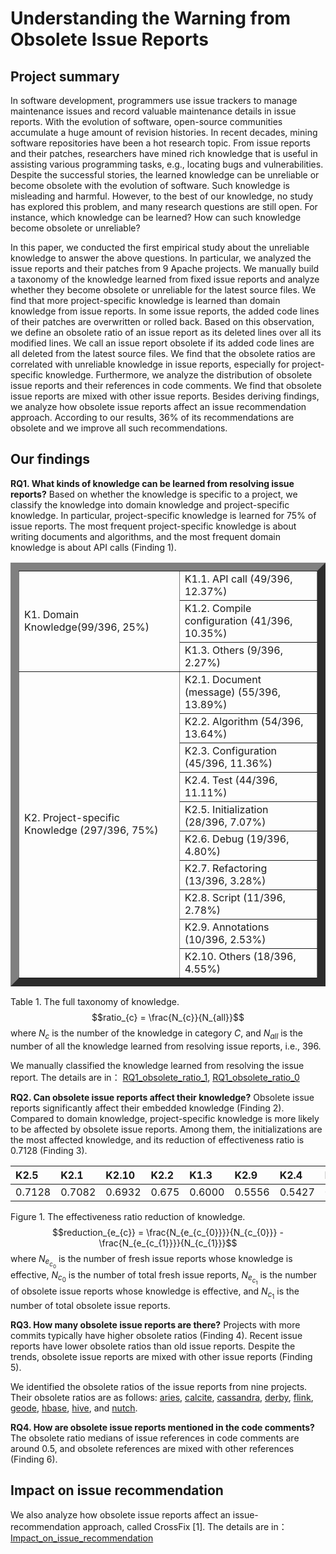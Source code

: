 # Understanding the Warning from Obsolete Issue Reports

## Project summary

In software development, programmers use issue trackers to manage maintenance issues and record valuable maintenance details in issue reports. With the evolution of software, open-source communities accumulate a huge amount of revision histories. In recent decades, mining software repositories have been a hot research topic. From issue reports and their patches, researchers have mined rich knowledge that is useful in assisting various programming tasks, e.g., locating bugs and vulnerabilities. Despite the successful stories, the learned knowledge can be unreliable or become obsolete with the evolution of software. Such knowledge is misleading and harmful. However, to the best of our knowledge, no study has explored this problem, and many research questions are still open. For instance, which knowledge can be learned? How can such knowledge become obsolete or unreliable?

In this paper, we conducted the first empirical study about the unreliable knowledge to answer the above questions. In particular, we analyzed the issue reports and their patches from 9 Apache projects. We manually build a taxonomy of the knowledge learned from fixed issue reports and analyze whether they become obsolete or unreliable for the latest source files. We find that more project-specific knowledge is learned than domain knowledge from issue reports. In some issue reports, the added code lines of their patches are overwritten or rolled back. Based on this observation, we define an obsolete ratio of an issue report as its deleted lines over all its modified lines. We call an issue report obsolete if its added code lines are all deleted from the latest source files. We find that the obsolete ratios are correlated with unreliable knowledge in issue reports, especially for project-specific knowledge. Furthermore, we analyze the distribution of obsolete issue reports and their references in code comments. We find that obsolete issue reports are mixed with other issue reports. Besides deriving findings, we analyze how obsolete issue reports affect an issue recommendation approach. According to our results, 36% of its recommendations are obsolete and we improve all such recommendations.

## Our findings
**RQ1. What kinds of knowledge can be learned from resolving issue reports?**
Based on whether the knowledge is specific to a project, we classify the knowledge into domain knowledge and project-specific knowledge. In particular, project-specific knowledge is learned for 75% of issue reports. The most frequent project-specific knowledge is about writing documents and algorithms, and the most frequent domain knowledge is about API calls (Finding 1).

<table border="13" >
	<tr >
		<td rowspan="3">K1. Domain Knowledge(99/396, 25%)</td>
		<td>K1.1. API call (49/396, 12.37%)</td>
	</tr>
	<tr >
		<td>K1.2. Compile configuration (41/396, 10.35%)</td>
	</tr>
  <tr >
		<td>K1.3. Others (9/396, 2.27%)</td>
	</tr>
  	<tr >
		<td rowspan="10">K2. Project-specific Knowledge (297/396, 75%)</td>
		<td>K2.1. Document (message) (55/396, 13.89%)</td>
	</tr>
	<tr >
		<td>K2.2. Algorithm (54/396, 13.64%)</td>
	</tr>
  <tr >
		<td>K2.3. Configuration (45/396, 11.36%)</td>
	</tr>
  <tr >
		<td>K2.4. Test (44/396, 11.11%)</td>
	</tr>
  <tr >
		<td>K2.5. Initialization (28/396, 7.07%)</td>
	</tr>
  <tr >
		<td>K2.6. Debug (19/396, 4.80%)</td>
	</tr>
  <tr >
		<td>K2.7. Refactoring (13/396, 3.28%)</td>
	</tr>
  <tr >
		<td>K2.8. Script (11/396, 2.78%)</td>
	</tr>
  <tr >
		<td>K2.9. Annotations (10/396, 2.53%)</td>
	</tr>
  <tr >
		<td>K2.10. Others (18/396, 4.55%)</td>
	</tr>
</table>

Table 1. The full taxonomy of knowledge. $$ratio_{c} = \frac{N_{c}}{N_{all}}$$ where $N_{c}$ is the number of the knowledge in category $C$, and $N_{all}$ is the number of all the knowledge learned from resolving issue reports, i.e., 396.


We manually classified the knowledge learned from resolving the issue report. The details are in：
[RQ1_obsolete_ratio_1](https://github.com/gongsiyi/obsolete_issue_reports/blob/main/RQ1_obsolete_ratio_1.md), [RQ1_obsolete_ratio_0](https://github.com/gongsiyi/obsolete_issue_reports/blob/main/RQ1_obsolete_ratio_0.md)

**RQ2. Can obsolete issue reports affect their knowledge?**
Obsolete issue reports significantly affect their embedded knowledge (Finding 2). Compared to domain knowledge, project-specific knowledge is more likely to be affected by obsolete issue reports. Among them, the initializations are the most affected knowledge, and its reduction of effectiveness ratio is 0.7128 (Finding 3).

|K2.5|K2.1|K2.10|K2.2|K1.3|K2.9|K2.4|K2.3|K2.8|K1.2|K2.6|K1.1 |K2.7|
| :------------- | :------------- | :-------------|:------------- | :------------- | :------------- |:------------- | :------------- | :------------- |:------------- | :------------- | :------------- |:-------------|
|0.7128|0.7082|0.6932|0.675|0.6000|0.5556|0.5427|0.5000|0.4545|0.4187|0.3462|0.1923|0.1667|

Figure 1. The effectiveness ratio reduction of knowledge. $$reduction_{e_{c}} = \frac{N_{e_{c_{0}}}}{N_{c_{0}}} - \frac{N_{e_{c_{1}}}}{N_{c_{1}}}$$ where $N_{e_{c_{0}}}$ is the number of fresh issue reports whose knowledge is effective, $N_{c_{0}}$ is the number of total fresh issue reports, $N_{e_{c_{1}}}$ is the number of obsolete issue reports whose knowledge is effective, and $N_{c_{1}}$ is the number of total obsolete issue reports.

**RQ3. How many obsolete issue reports are there?**
Projects with more commits typically have higher obsolete ratios (Finding 4). Recent issue reports have lower obsolete ratios than old issue reports. Despite the trends, obsolete issue reports are mixed with other issue reports (Finding 5).

We identified the obsolete ratios of the issue reports from nine projects. Their obsolete ratios are as follows: 
[aries](https://github.com/gongsiyi/obsolete_issue_reports/blob/main/aries.txt), [calcite](https://github.com/gongsiyi/obsolete_issue_reports/blob/main/calcite.txt), [cassandra](https://github.com/gongsiyi/obsolete_issue_reports/blob/main/cassandra.txt), [derby](https://github.com/gongsiyi/obsolete_issue_reports/blob/main/derby.txt), [flink](https://github.com/gongsiyi/obsolete_issue_reports/blob/main/flink.txt), [geode](https://github.com/gongsiyi/obsolete_issue_reports/blob/main/geode.txt),  [hbase](https://github.com/gongsiyi/obsolete_issue_reports/blob/main/hbase.txt), [hive](https://github.com/gongsiyi/obsolete_issue_reports/blob/main/hive.txt), and [nutch](https://github.com/gongsiyi/obsolete_issue_reports/blob/main/nutch.txt).

**RQ4. How are obsolete issue reports mentioned in the code comments?**
The obsolete ratio medians of issue references in code comments are around 0.5, and obsolete references are mixed with other references (Finding 6).

## Impact on issue recommendation

We also analyze how obsolete issue reports affect an issue-recommendation approach, called CrossFix [1]. The details are in：
[Impact_on_issue_recommendation](https://github.com/gongsiyi/obsolete_issue_reports/blob/main/Impact_on_issue_recommendation.md)
